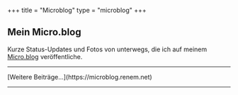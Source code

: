 +++
title = "Microblog"
type = "microblog"
+++

## Mein Micro.blog
Kurze Status-Updates und Fotos von unterwegs, die ich auf meinem [Micro.blog](https://microblog.renem.net) veröffentliche.

<hr>
<script type="text/javascript" charset="utf-8" src="https://micro.blog/sidebar.js?username=renem&count=15"></script>
[Weitere Beiträge…](https://microblog.renem.net)
<hr>
